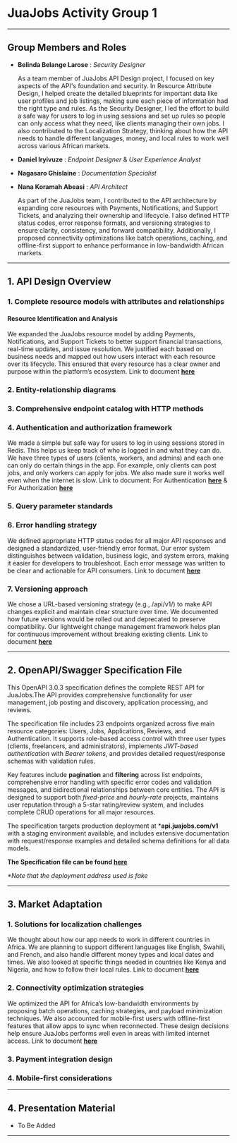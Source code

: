 # JuaJobs Activity Group 1
---

## Group Members and Roles

- **Belinda Belange Larose** : *Security Designer*

  As a team member of JuaJobs API Design project, I focused on key aspects of the API's foundation and security. In Resource Attribute Design, I helped create the detailed blueprints for important data like user profiles and job listings, making sure each piece of information had the right type and rules. As the Security Designer, I led the effort to build a safe way for users to log in using sessions and set up rules so people can only access what they need, like clients managing their own jobs. I also contributed to the Localization Strategy, thinking about how the API needs to handle different languages, money, and local rules to work well across various African markets.
- **Daniel Iryivuze** : *Endpoint Designer* & *User Experience Analyst*
- **Nagasaro Ghislaine** : *Documentation Specialist*
- **Nana Koramah Abeasi** : *API Architect*

  As part of the JuaJobs team, I contributed to the API architecture by expanding core resources with Payments, Notifications, and Support Tickets, and analyzing their ownership and lifecycle. I also defined HTTP status codes, error response formats, and versioning strategies to ensure clarity, consistency, and forward compatibility. Additionally, I proposed connectivity optimizations like batch operations, caching, and offline-first support to enhance performance in low-bandwidth African markets.

---

## 1. API Design Overview

### 1. Complete resource models with attributes and relationships
#### Resource Identification and Analysis
We expanded the JuaJobs resource model by adding Payments, Notifications, and Support Tickets to better support financial transactions, real-time updates, and issue resolution. We justified each based on business needs and mapped out how users interact with each resource over its lifecycle. This ensured that every resource has a clear owner and purpose within the platform’s ecosystem.
Link to document **[here](phase_1/resource_identification_&_analysis.md)**
### 2. Entity-relationship diagrams
### 3. Comprehensive endpoint catalog with HTTP methods
### 4. Authentication and authorization framework 

  We made a simple but safe way for users to log in using sessions stored in Redis. This helps us keep track of who is logged in and what they can do. We have three types of users (clients, workers, and admins) and each one can only do certain things in the app. For example, only clients can post jobs, and only workers can apply for jobs. We also made sure it works well even when the internet is slow. Link to document: For Authentication **[here](phase_4/authentication.md)** & For Authorization **[here](phase_4/authorization.md)**

### 5. Query parameter standards
### 6. Error handling strategy
We defined appropriate HTTP status codes for all major API responses and designed a standardized, user-friendly error format. Our error system distinguishes between validation, business logic, and system errors, making it easier for developers to troubleshoot. Each error message was written to be clear and actionable for API consumers.
Link to document **[here](phase_2/HTTP_status_codes.md)**
### 7. Versioning approach
We chose a URL-based versioning strategy (e.g., /api/v1/) to make API changes explicit and maintain clear structure over time. We documented how future versions would be rolled out and deprecated to preserve compatibility. Our lightweight change management framework helps plan for continuous improvement without breaking existing clients.
Link to document **[here](phase_2/versioning_strategy.md)**

---

## 2. OpenAPI/Swagger Specification File

This OpenAPI 3.0.3 specification defines the complete REST API for JuaJobs.The API provides comprehensive functionality for user management, job posting and discovery, application processing, and reviews.

The specification file includes 23 endpoints organized across five main resource categories: Users, Jobs, Applications, Reviews, and Authentication. It supports role-based access control with three user types (clients, freelancers, and administrators), implements *JWT-based authentication* with *Bearer tokens*, and provides detailed request/response schemas with validation rules.

Key features include **pagination** and **filtering** across list endpoints, comprehensive error handling with specific error codes and validation messages, and bidirectional relationships between core entities. The API is designed to support both *fixed-price* and *hourly-rate* projects, maintains user reputation through a 5-star rating/review system, and includes complete CRUD operations for all major resources.

The specification targets production deployment at ***api.juajobs.com/v1** with a staging environment available, and includes extensive documentation with request/response examples and detailed schema definitions for all data models.

**The Specification file can be found [here](phase_3/OpenAPI_file.yaml)**

_*Note that the deployment address used is fake_

---

## 3. Market Adaptation

### 1. Solutions for localization challenges
We thought about how our app needs to work in different countries in Africa. We are planning to support different languages like English, Swahili, and French, and also handle different money types and local dates and times. We also looked at specific things needed in countries like Kenya and Nigeria, and how to follow their local rules. Link to document **[here](phase_5/localization.md)**
### 2. Connectivity optimization strategies
We optimized the API for Africa’s low-bandwidth environments by proposing batch operations, caching strategies, and payload minimization techniques. We also accounted for mobile-first users with offline-first features that allow apps to sync when reconnected. These design decisions help ensure JuaJobs performs well even in areas with limited internet access.
Link to document **[here](phase_5/connectivity.md)**
### 3. Payment integration design
### 4. Mobile-first considerations

---

## 4. Presentation Material

- To Be Added

---
